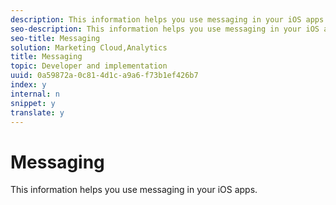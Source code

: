 ```yaml
---
description: This information helps you use messaging in your iOS apps.
seo-description: This information helps you use messaging in your iOS apps.
seo-title: Messaging
solution: Marketing Cloud,Analytics
title: Messaging
topic: Developer and implementation
uuid: 0a59872a-0c81-4d1c-a9a6-f73b1ef426b7
index: y
internal: n
snippet: y
translate: y
---
```


# Messaging

This information helps you use messaging in your iOS apps.

